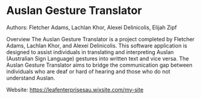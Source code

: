 # Auslan Gesture Translator
Authors: Fletcher Adams, Lachlan Khor, Alexei Delinicolis, Elijah Zipf

Overview
The Auslan Gesture Translator is a project completed by Fletcher Adams, Lachlan Khor, and Alexei Delinicolis. This software application is designed to assist individuals in translating and interpreting Auslan (Australian Sign Language) gestures into written text and vice versa. The Auslan Gesture Translator aims to bridge the communication gap between individuals who are deaf or hard of hearing and those who do not understand Auslan.

Website: https://leafenterprisesau.wixsite.com/my-site
